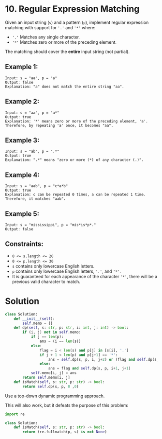 # 10. Regular Expression Matching

Given an input string (`s`) and a pattern (`p`), implement regular expression matching with support for `'.'` and `'*'` where: 

- `'.'` Matches any single character.
- `'*'` Matches zero or more of the preceding element.

The matching should cover the **entire** input string (not partial).

## Example 1:
```
Input: s = "aa", p = "a"
Output: false
Explanation: "a" does not match the entire string "aa".
```

## Example 2:
```
Input: s = "aa", p = "a*"
Output: true
Explanation: '*' means zero or more of the preceding element, 'a'. Therefore, by repeating 'a' once, it becomes "aa".
```

## Example 3:
```
Input: s = "ab", p = ".*"
Output: true
Explanation: ".*" means "zero or more (*) of any character (.)".
```

## Example 4:
```
Input: s = "aab", p = "c*a*b"
Output: true
Explanation: c can be repeated 0 times, a can be repeated 1 time. Therefore, it matches "aab".
```

## Example 5:
```
Input: s = "mississippi", p = "mis*is*p*."
Output: false
```

## Constraints:
- `0 <= s.length <= 20`
- `0 <= p.length <= 30`
- `s` contains only lowercase English letters.
- `p` contains only lowercase English letters, `'.'`, and `'*'`.
- It is guaranteed for each appearance of the character `'*'`, there will be a previous valid character to match.

# Solution
```python
class Solution:
    def __init__(self):
        self.memo = {}
    def dp(self, s: str, p: str, i: int, j: int) -> bool:
        if (i, j) not in self.memo:
            if j == len(p):
                ans = (i == len(s))
            else:
                flag = i < len(s) and p[j] in [s[i], '.']
                if j + 1 < len(p) and p[j+1] == '*':
                    ans = self.dp(s, p, i, j+2) or (flag and self.dp(s, p, i+1, j))
                else:
                    ans = flag and self.dp(s, p, i+1, j+1)
            self.memo[i, j] = ans
        return self.memo[i, j]
    def isMatch(self, s: str, p: str) -> bool:
        return self.dp(s, p, 0 ,0)
```

Use a top-down dynamic programming approach.

This will also work, but it defeats the purpose of this problem:
```python
import re

class Solution:
    def isMatch(self, s: str, p: str) -> bool:
        return (re.fullmatch(p, s) is not None)
```
